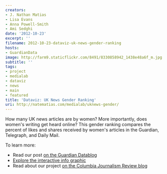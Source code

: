 ```yaml
---
creators:
- J. Nathan Matias
- Lisa Evans
- Anna Powell-Smith
- Ami Sedghi
date: '2012-10-23'
excerpt: ''
filename: 2012-10-23-dataviz-uk-news-gender-ranking
hosts:
- GuardianData
image: http://farm9.staticflickr.com/8491/8330858942_1438e48a6f_m.jpg
subtitle: ''
tags:
- project
- medialab
- dataviz
- news
- main
- featured
title: 'Dataviz: UK News Gender Ranking'
uri: http://natematias.com/medialab/uknews-gender/
---
```


<p>How many UK news articles are by women? More importantly, does women's writing get heard online? This gender ranking compares the percent of likes and shares received by women's articles in the Guardian, Telegraph, and Daily Mail.</p>

<p>To learn more:</p>
<ul>
<li>Read our post <a href="http://www.guardian.co.uk/news/datablog/2012/oct/23/women-media-representation-online-news">on the Guardian Datablog</a></li>
<li><a href="http://natematias.com/medialab/uknews-gender">Explore the interactive info graphic</a></li>
<li>Read about our project <a href="http://www.cjr.org/between_the_spreadsheets/a_data_dream_team.php
">on the Columbia Journalism Review blog</a></li>
</ul></p>